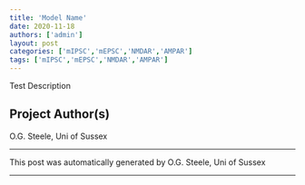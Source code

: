 ```yaml
---
title: 'Model Name'
date: 2020-11-18
authors: ['admin']
layout: post
categories: ['mIPSC','mEPSC','NMDAR','AMPAR']
tags: ['mIPSC','mEPSC','NMDAR','AMPAR']
---
```

Test Description
## Project Author(s)
O.G. Steele, Uni of Sussex
***
This post was automatically generated by
O.G. Steele, Uni of Sussex
***
